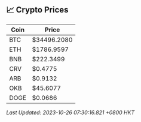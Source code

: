 ## 📈 Crypto Prices

| Coin | Price |
| ---- | ----- |
| BTC | $34496.2080 |
| ETH | $1786.9597 |
| BNB | $222.3499 |
| CRV | $0.4775 |
| ARB | $0.9132 |
| OKB | $45.6077 |
| DOGE | $0.0686 |

_Last Updated: 2023-10-26 07:30:16.821 +0800 HKT_